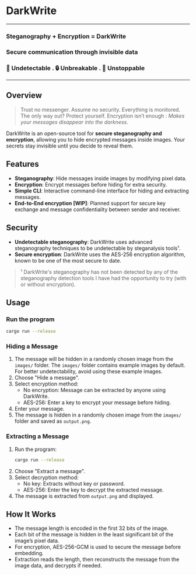 # DarkWrite

---

### Steganography + Encryption = DarkWrite
### Secure communication through invisible data
### 👻 Undetectable  .  🔒 Unbreakable  .  🚀 Unstoppable

---

## Overview
> Trust no messenger. Assume no security. Everything is monitored. The only way out? Protect yourself. Encryption isn’t enough : *Makes your messages disappear into the darkness*.

DarkWrite is an open-source tool for **secure steganography and encryption**, allowing you to hide encrypted messages inside images. Your secrets stay invisible until you decide to reveal them. 

## Features

- **Steganography**: Hide messages inside images by modifying pixel data.
- **Encryption**: Encrypt messages before hiding for extra security.
- **Simple CLI**: Interactive command-line interface for hiding and extracting messages.
- **End-to-End encryption [WIP]**: Planned support for secure key exchange and message confidentiality between sender and receiver.

## Security
- **Undetectable steganography**: DarkWrite uses advanced steganography techniques to be undetectable by steganalysis tools¹.
- **Secure encryption**: DarkWrite uses the AES-256 encryption algorithm, known to be one of the most secure to date.

> ¹ DarkWrite's steganography has not been detected by any of the steganography detection tools I have had the opportunity to try (with or without encryption).

## Usage

### Run the program
```bash
cargo run --release
```

### Hiding a Message

1. The message will be hidden in a randomly chosen image from the `images/` folder. The `images/` folder contains example images by default. For better undetectability, avoid using these example images.
2. Choose "Hide a message".
3. Select encryption method:
   - No encryption: Message can be extracted by anyone using DarkWrite.
   - AES-256: Enter a key to encrypt your message before hiding.
4. Enter your message.
5. The message is hidden in a randomly chosen image from the `images/` folder and saved as `output.png`.

### Extracting a Message

1. Run the program:
   ```bash
   cargo run --release
   ```
2. Choose "Extract a message".
3. Select decryption method:
   - No key: Extracts without key or password.
   - AES-256: Enter the key to decrypt the extracted message.
4. The message is extracted from `output.png` and displayed.

## How It Works

- The message length is encoded in the first 32 bits of the image.
- Each bit of the message is hidden in the least significant bit of the image’s pixel data.
- For encryption, AES-256-GCM is used to secure the message before embedding.
- Extraction reads the length, then reconstructs the message from the image data, and decrypts if needed.

